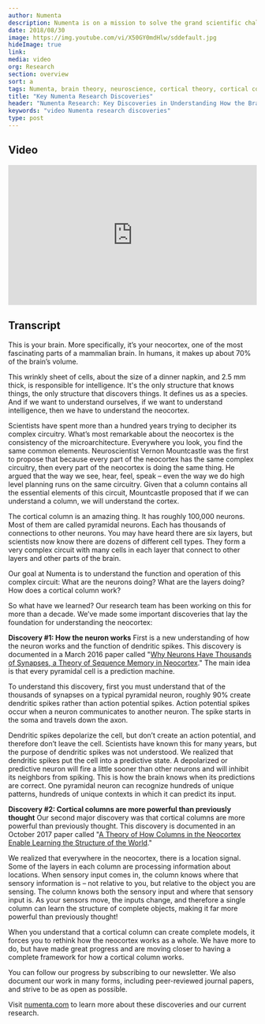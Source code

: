 ```yaml
---
author: Numenta
description: Numenta is on a mission to solve the grand scientific challenge of figuring out how the brain works. Through a focus on cortical theory, Numenta researchers have made some important discoveries that lay the foundation for a new framework for intelligence. This video explains two of those discoveries, both documented in peer-reviewed papers.
date: 2018/08/30
image: https://img.youtube.com/vi/X50GY0mdHlw/sddefault.jpg
hideImage: true
link:
media: video
org: Research
section: overview
sort: a
tags: Numenta, brain theory, neuroscience, cortical theory, cortical columns, dendritic spikes, neurons
title: "Key Numenta Research Discoveries"
header: "Numenta Research: Key Discoveries in Understanding How the Brain Works"
keywords: "video Numenta research discoveries"
type: post
---
```


## Video

<div class="video-container media-border">
  <iframe width="504" height="284" src="https://www.youtube.com/embed/X50GY0mdHlw" frameborder="0" allowfullscreen></iframe>
</div>

## Transcript
This is your brain. More specifically, it’s your neocortex, one of the most fascinating parts of a mammalian brain. In humans, it makes up about 70% of the brain’s volume.

This wrinkly sheet of cells, about the size of a dinner napkin, and 2.5 mm thick, is responsible for intelligence.
It's the only structure that knows things, the only structure that discovers things. It defines us as a species. And if we want to understand ourselves, if we want to understand intelligence, then we have to understand the neocortex.

Scientists have spent more than a hundred years trying to decipher its complex circuitry. What’s most remarkable about the neocortex is the consistency of the microarchitecture. Everywhere you look, you find the same common elements. Neuroscientist Vernon Mountcastle was the first to propose that because every part of the neocortex has the same complex circuitry, then every part of the neocortex is doing the same thing. He argued that the way we see, hear, feel, speak – even the way we do high level planning runs on the same circuitry. Given that a column contains all the essential elements of this circuit, Mountcastle proposed that if we can understand a column, we will understand the cortex.

The cortical column is an amazing thing. It has roughly 100,000 neurons. Most of them are called pyramidal neurons. Each has thousands of connections to other neurons. You may have heard there are six layers, but scientists now know there are dozens of different cell types. They form a very complex circuit with many cells in each layer that connect to other layers and other parts of the brain.

Our goal at Numenta is to understand the function and operation of this complex circuit:
What are the neurons doing?
What are the layers doing?
How does a cortical column work?

So what have we learned? Our research team has been working on this for more than a decade. We’ve made some important discoveries that lay the foundation for understanding the neocortex:

**Discovery #1: How the neuron works**
First is a new understanding of how the neuron works and the function of dendritic spikes. This discovery is documented in a March 2016 paper called "[Why Neurons Have Thousands of Synapses, a Theory of Sequence Memory in Neocortex](/neuroscience-research/research-publications/papers/why-neurons-have-thousands-of-synapses-theory-of-sequence-memory-in-neocortex/)." The main idea is that every pyramidal cell is a prediction machine.

To understand this discovery, first you must understand that of the thousands of synapses on a typical pyramidal neuron, roughly 90% create dendritic spikes rather than action potential spikes. Action potential spikes occur when a neuron communicates to another neuron. The spike starts in the soma and travels down the axon.

Dendritic spikes depolarize the cell, but don’t create an action potential, and therefore don’t leave the cell. Scientists have known this for many years, but the purpose of dendritic spikes was not understood. We realized that dendritic spikes put the cell into a predictive state. A depolarized or predictive neuron will fire a little sooner than other neurons and will inhibit its neighbors from spiking. This is how the brain knows when its predictions are correct. One pyramidal neuron can recognize hundreds of unique patterns, hundreds of unique contexts in which it can predict its input.

**Discovery #2: Cortical columns are more powerful than previously thought**
Our second major discovery was that cortical columns are more powerful than previously thought. This discovery is documented in an October 2017 paper called "[A Theory of How Columns in the Neocortex Enable Learning the Structure of the World](/neuroscience-research/research-publications/papers/a-theory-of-how-columns-in-the-neocortex-enable-learning-the-structure-of-the-world/)."

We realized that everywhere in the neocortex, there is a location signal. Some of the layers in each column are processing information about locations. When sensory input comes in, the column knows where that sensory information is – not relative to you, but relative to the object you are sensing. The column knows both the sensory input and where that sensory input is. As your sensors move, the inputs change, and therefore a single column can learn the structure of complete objects, making it far more powerful than previously thought!

When you understand that a cortical column can create complete models, it forces you to rethink how the neocortex works as a whole. We have more to do, but have made great progress and are moving closer to having a complete framework for how a cortical column works.

You can follow our progress by subscribing to our newsletter. We also document our work in many forms, including peer-reviewed journal papers, and strive to be as open as possible.

Visit [numenta.com](/) to learn more about these discoveries and our current research.
